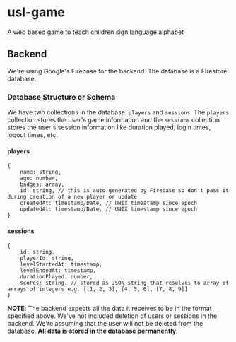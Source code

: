 # usl-game

A web based game to teach children sign language alphabet

## Backend

We're using Google's Firebase for the backend. The database is a Firestore database.

### Database Structure or Schema

We have two collections in the database: `players` and `sessions`. The `players` collection stores the user's game information and the `sessions` collection stores the user's session information like duration played, login times, logout times, etc.

#### players

```
{
    name: string,
    age: number,
    badges: array,
    id: string, // this is auto-generated by Firebase so don't pass it during creation of a new player or update
    createdAt: timestamp/Date, // UNIX timestamp since epoch
    updatedAt: timestamp/Date, // UNIX timestamp since epoch
}
```

#### sessions

```
{
    id: string,
    playerId: string,
    levelStartedAt: timestamp,
    levelEndedAt: timestamp,
    durationPlayed: number,
    scores: string, // stored as JSON string that resolves to array of arrays of integers e.g. [[1, 2, 3], [4, 5, 6], [7, 8, 9]]
}
```

**NOTE**: The backend expects all the data it receives to be in the format specified above. We've not included deletion of users or sessions in the backend. We're assuming that the user will not be deleted from the database. **All data is stored in the database permanently**.
